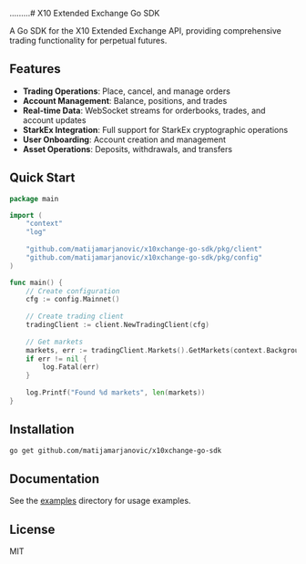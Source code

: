 .........# X10 Extended Exchange Go SDK

A Go SDK for the X10 Extended Exchange API, providing comprehensive trading functionality for perpetual futures.

## Features

- **Trading Operations**: Place, cancel, and manage orders
- **Account Management**: Balance, positions, and trades
- **Real-time Data**: WebSocket streams for orderbooks, trades, and account updates
- **StarkEx Integration**: Full support for StarkEx cryptographic operations
- **User Onboarding**: Account creation and management
- **Asset Operations**: Deposits, withdrawals, and transfers

## Quick Start

```go
package main

import (
    "context"
    "log"
    
    "github.com/matijamarjanovic/x10xchange-go-sdk/pkg/client"
    "github.com/matijamarjanovic/x10xchange-go-sdk/pkg/config"
)

func main() {
    // Create configuration
    cfg := config.Mainnet()
    
    // Create trading client
    tradingClient := client.NewTradingClient(cfg)
    
    // Get markets
    markets, err := tradingClient.Markets().GetMarkets(context.Background())
    if err != nil {
        log.Fatal(err)
    }
    
    log.Printf("Found %d markets", len(markets))
}
```

## Installation

```bash
go get github.com/matijamarjanovic/x10xchange-go-sdk
```

## Documentation

See the [examples](./examples/) directory for usage examples.

## License

MIT
